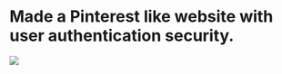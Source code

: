 <h1>Made a Pinterest like website with user authentication security.</h1>
<img src="![pinterest_1](https://github.com/Tejws/Pinterest/assets/154742112/87e3b15d-c822-4a1c-aa4c-7e2a68b6bbd6)
">
